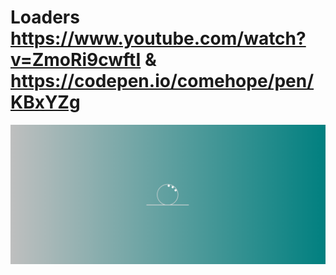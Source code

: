 # Loaders https://www.youtube.com/watch?v=ZmoRi9cwftI & https://codepen.io/comehope/pen/KBxYZg
<p align="center">
  <img src="preview.png" alt="preview del proyecto"  width="1600">
</p>